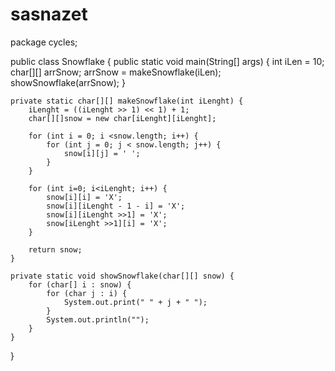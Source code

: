 # sasnazet
package cycles;

public class Snowflake {
    public static void main(String[] args) {
        int iLen = 10;
        char[][] arrSnow;
        arrSnow = makeSnowflake(iLen);
        showSnowflake(arrSnow);
    }

    private static char[][] makeSnowflake(int iLenght) {
        iLenght = ((iLenght >> 1) << 1) + 1;
        char[][]snow = new char[iLenght][iLenght];

        for (int i = 0; i <snow.length; i++) {
            for (int j = 0; j < snow.length; j++) {
                snow[i][j] = ' ';
            }
        }

        for (int i=0; i<iLenght; i++) {
            snow[i][i] = 'X';
            snow[i][iLenght - 1 - i] = 'X';
            snow[i][iLenght >>1] = 'X';
            snow[iLenght >>1][i] = 'X';
        }

        return snow;
    }

    private static void showSnowflake(char[][] snow) {
        for (char[] i : snow) {
            for (char j : i) {
                System.out.print(" " + j + " ");
            }
            System.out.println("");
        }
    }
}
